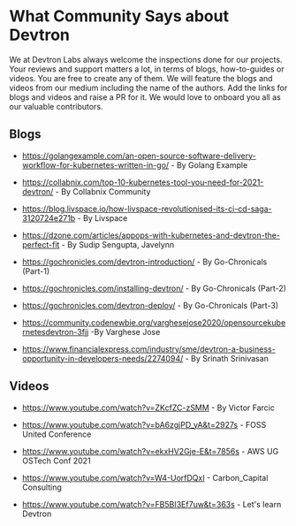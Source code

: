# What Community Says about Devtron

 We at Devtron Labs always welcome the inspections done for our projects. Your reviews and support matters a lot, in terms of blogs, how-to-guides or videos. You are free to create any of them. We will feature the blogs and videos from our medium including the name of the authors.  Add the links for blogs and videos and raise a PR for it. We would love to onboard you all as our valuable contributors.

## Blogs

* https://golangexample.com/an-open-source-software-delivery-workflow-for-kubernetes-written-in-go/ - By Golang Example

* https://collabnix.com/top-10-kubernetes-tool-you-need-for-2021-devtron/ - By Collabnix Community

* https://blog.livspace.io/how-livspace-revolutionised-its-ci-cd-saga-3120724e271b - By Livspace

* https://dzone.com/articles/appops-with-kubernetes-and-devtron-the-perfect-fit - By Sudip Sengupta, Javelynn

* https://gochronicles.com/devtron-introduction/ - By Go-Chronicals (Part-1)

* https://gochronicles.com/installing-devtron/ - By Go-Chronicals (Part-2)

* https://gochronicles.com/devtron-deploy/ - By Go-Chronicals (Part-3)
* https://community.codenewbie.org/varghesejose2020/opensourcekubernetesdevtron-3fjj -By Varghese Jose

* https://www.financialexpress.com/industry/sme/devtron-a-business-opportunity-in-developers-needs/2274094/ - By Srinath Srinivasan


## Videos

* https://www.youtube.com/watch?v=ZKcfZC-zSMM - By Victor Farcic

* https://www.youtube.com/watch?v=bA6zgjPD_yA&t=2927s - FOSS United Conference

* https://www.youtube.com/watch?v=ekxHV2Gje-E&t=7856s - AWS UG OSTech Conf 2021

* https://www.youtube.com/watch?v=W4-UorfDQxI - Carbon_Capital Consulting 

* https://www.youtube.com/watch?v=FB5BI3Ef7uw&t=363s - Let's learn Devtron
